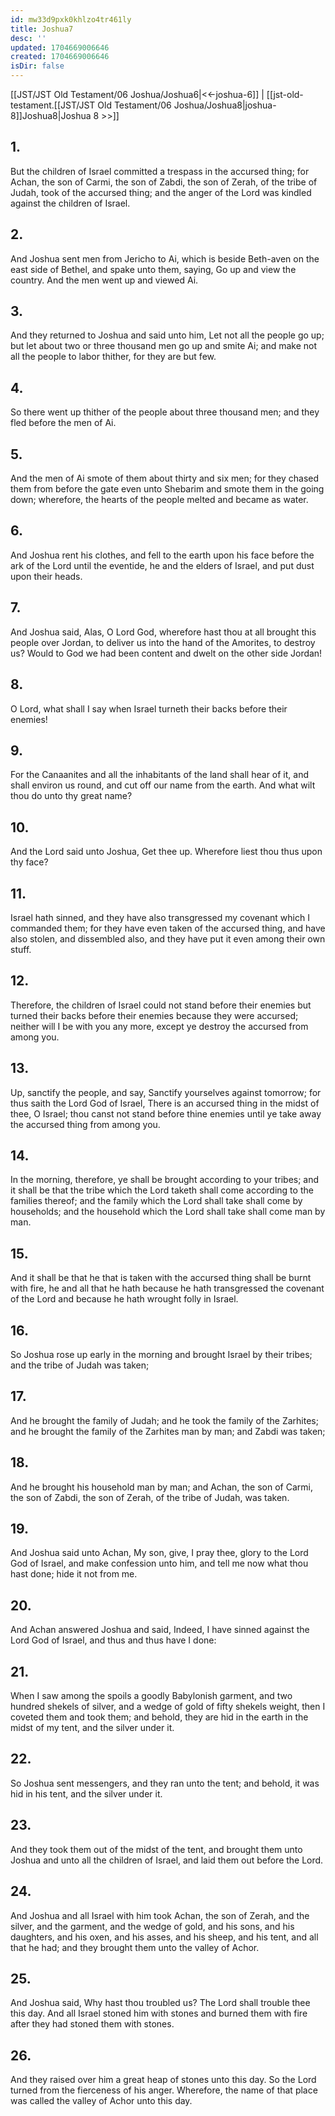 ```yaml
---
id: mw33d9pxk0khlzo4tr461ly
title: Joshua7
desc: ''
updated: 1704669006646
created: 1704669006646
isDir: false
---
```

[[JST/JST Old Testament/06 Joshua/Joshua6|<<-joshua-6]] | [[jst-old-testament.[[JST/JST Old Testament/06 Joshua/Joshua8|joshua-8]]Joshua8|Joshua 8 >>]]
## 1.
But the children of Israel committed a trespass in the accursed thing; for Achan, the son of Carmi, the son of Zabdi, the son of Zerah, of the tribe of Judah, took of the accursed thing; and the anger of the Lord was kindled against the children of Israel.
## 2.
And Joshua sent men from Jericho to Ai, which is beside Beth-aven on the east side of Bethel, and spake unto them, saying, Go up and view the country. And the men went up and viewed Ai.
## 3.
And they returned to Joshua and said unto him, Let not all the people go up; but let about two or three thousand men go up and smite Ai; and make not all the people to labor thither, for they are but few.
## 4.
So there went up thither of the people about three thousand men; and they fled before the men of Ai.
## 5.
And the men of Ai smote of them about thirty and six men; for they chased them from before the gate even unto Shebarim and smote them in the going down; wherefore, the hearts of the people melted and became as water.
## 6.
And Joshua rent his clothes, and fell to the earth upon his face before the ark of the Lord until the eventide, he and the elders of Israel, and put dust upon their heads.
## 7.
And Joshua said, Alas, O Lord God, wherefore hast thou at all brought this people over Jordan, to deliver us into the hand of the Amorites, to destroy us? Would to God we had been content and dwelt on the other side Jordan!
## 8.
O Lord, what shall I say when Israel turneth their backs before their enemies!
## 9.
For the Canaanites and all the inhabitants of the land shall hear of it, and shall environ us round, and cut off our name from the earth. And what wilt thou do unto thy great name?
## 10.
And the Lord said unto Joshua, Get thee up. Wherefore liest thou thus upon thy face?
## 11.
Israel hath sinned, and they have also transgressed my covenant which I commanded them; for they have even taken of the accursed thing, and have also stolen, and dissembled also, and they have put it even among their own stuff.
## 12.
Therefore, the children of Israel could not stand before their enemies but turned their backs before their enemies because they were accursed; neither will I be with you any more, except ye destroy the accursed from among you.
## 13.
Up, sanctify the people, and say, Sanctify yourselves against tomorrow; for thus saith the Lord God of Israel, There is an accursed thing in the midst of thee, O Israel; thou canst not stand before thine enemies until ye take away the accursed thing from among you.
## 14.
In the morning, therefore, ye shall be brought according to your tribes; and it shall be that the tribe which the Lord taketh shall come according to the families thereof; and the family which the Lord shall take shall come by households; and the household which the Lord shall take shall come man by man.
## 15.
And it shall be that he that is taken with the accursed thing shall be burnt with fire, he and all that he hath because he hath transgressed the covenant of the Lord and because he hath wrought folly in Israel.
## 16.
So Joshua rose up early in the morning and brought Israel by their tribes; and the tribe of Judah was taken;
## 17.
And he brought the family of Judah; and he took the family of the Zarhites; and he brought the family of the Zarhites man by man; and Zabdi was taken;
## 18.
And he brought his household man by man; and Achan, the son of Carmi, the son of Zabdi, the son of Zerah, of the tribe of Judah, was taken.
## 19.
And Joshua said unto Achan, My son, give, I pray thee, glory to the Lord God of Israel, and make confession unto him, and tell me now what thou hast done; hide it not from me.
## 20.
And Achan answered Joshua and said, Indeed, I have sinned against the Lord God of Israel, and thus and thus have I done:
## 21.
When I saw among the spoils a goodly Babylonish garment, and two hundred shekels of silver, and a wedge of gold of fifty shekels weight, then I coveted them and took them; and behold, they are hid in the earth in the midst of my tent, and the silver under it.
## 22.
So Joshua sent messengers, and they ran unto the tent; and behold, it was hid in his tent, and the silver under it.
## 23.
And they took them out of the midst of the tent, and brought them unto Joshua and unto all the children of Israel, and laid them out before the Lord.
## 24.
And Joshua and all Israel with him took Achan, the son of Zerah, and the silver, and the garment, and the wedge of gold, and his sons, and his daughters, and his oxen, and his asses, and his sheep, and his tent, and all that he had; and they brought them unto the valley of Achor.
## 25.
And Joshua said, Why hast thou troubled us? The Lord shall trouble thee this day. And all Israel stoned him with stones and burned them with fire after they had stoned them with stones.
## 26.
And they raised over him a great heap of stones unto this day. So the Lord turned from the fierceness of his anger. Wherefore, the name of that place was called the valley of Achor unto this day.

